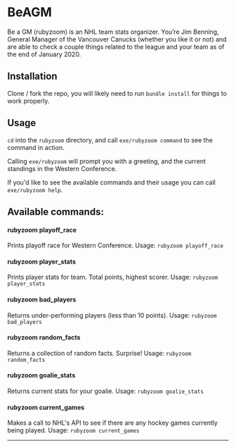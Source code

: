 # BeAGM

Be a GM (rubyzoom) is an NHL team stats organizer. You’re Jim Benning, General Manager of
 the Vancouver Canucks (whether you like it or not) and are able to check a couple things 
 related to the league and your team as of the end of January 2020.

## Installation

Clone / fork the repo, you will likely need to run `bundle install` for things to work properly.

## Usage

`cd` into the `rubyzoom` directory, and call `exe/rubyzoom command` to see the command in action. 

Calling `exe/rubyzoom` will prompt you with a greeting, and the current standings in the Western Conference.
 
If you'd like to see the available commands and their usage you can call `exe/rubyzoom help`.  

## Available commands:

#### rubyzoom playoff_race
Prints playoff race for Western Conference. 
Usage: `rubyzoom playoff_race`

#### rubyzoom player_stats
Prints player stats for team. Total points, highest scorer.
Usage: `rubyzoom player_stats`

#### rubyzoom bad_players
Returns under-performing players (less than 10 points).
Usage: `rubyzoom bad_players`

#### rubyzoom random_facts
Returns a collection of random facts. Surprise!
Usage: `rubyzoom random_facts`

#### rubyzoom goalie_stats
Returns current stats for your goalie.
Usage: `rubyzoom goalie_stats`

#### rubyzoom current_games
Makes a call to NHL's API to see if there are any hockey games currently being played.
Usage: `rubyzoom current_games`

-----
